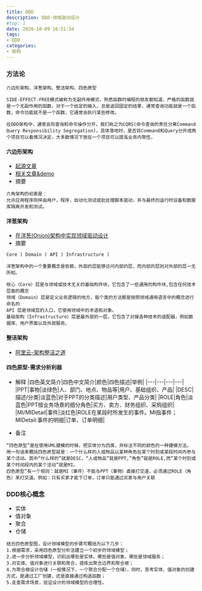 ```yaml
---
title: DDD
description: DDD-领域驱动设计
#top: 1
date: 2020-10-09 16:51:54
tags:
- DDD
categories:
- 架构
---
```



### 方法论
```text
六边形架构、洋葱架构、整洁架构、四色原型

SIDE-EFFECT-FREE模式被称为无副作用模式，熟悉函数时编程的朋友都知道，严格的函数就是一个无副作用的函数，对于一个给定的输入，总是返回固定的结果，通常查询功能就是一个函数，命令功能就不是一个函数，它通常会执行某些修改。

在DDD架构中，通常会将查询和命令操作分开，我们称之为CQRS(命令查询的责任分离Command Query Responsibility Segregation)，具体落地时，是否将Command和Query分开成两个项目可以看情况决定，大多数情况下放在一个项目可以提高业务内聚性，
```

#### 六边形架构
- [起源文章](http://alistair.cockburn.us/Hexagonal+architecture)
- [相关文章&demo](https://www.jianshu.com/p/c6bb08d9c613)
- 摘要
```text
六角架构的初衷是：
允许应用程序同样由用户，程序，自动化测试或批处理脚本驱动，并与最终的运行时设备和数据库隔离开发和测试。

```


#### 洋葱架构
- [在洋葱(Onion)架构中实现领域驱动设计](https://www.infoq.cn/article/2014/11/ddd-onion-architecture)
- 摘要
```text
Core ) Domain ) API ) Infrastructure )

洋葱架构中的一个重要概念是依赖，外部的层能够访问内部的层，而内部的层则对外部的层一无所知。

核心（Core）层是与领域或技术无关的基础构件块，它包含了一些通用的构件块,包含任何技术层面的概念
领域（Domain）层是定义业务逻辑的地方，每个类的方法都是按照领域通用语言中的概念进行命名的
API 层是领域层的入口，它使用领域中的术语和对象。
基础架构（Infrastructure）层是最外部的一层，它包含了对接各种技术的适配器，例如数据库、用户界面以及外部服务。
```

#### 整洁架构
- [阿里云-架构整洁之道](https://www.jianshu.com/p/b296ceea673b)


#### 四色原型-需求分析利器

- 解释
|四色英文简介|四色中文简介|颜色|四色描述|举例|
|---|---|---|---|
|PPT|事物|淡绿色|人、部门、地点、物品等|用户、基础组织、产品|
|DESC|描述/分类|淡蓝色|对于PPT的分类描述|用户类型、产品分类|
|ROLE|角色|淡蓝色|PPT按业务场景的细分角色|买方、卖方、财务组织、采购组织|
|MI/MIDetail|事件|淡红色|ROLE在某段时所发生的事件。MI指事件；MIDetail:事件的明细|订单、订单明细|

- 备注
```text
“四色原型”是在使用UML建模的时候，把实体分为四类，并标注不同的颜色的一种建模方法。
用一句话来概括四色原型就是：一个什么样的人或物品以某种角色在某个时刻或某段时间内参与某个活动。其中“什么样的”就是DESC，“人或物品”就是PPT,”角色”就是ROLE,而“某个时刻或某个时间段内的某个活动”就是MI。
四色原型”有一个规则：就是MI（事件）不能与PPT（事物）直接打交道，必须通过ROLE（角色）来打交道。例如：只有买家才能下订单，订单只能通过买家与用户关联
```


### DDD核心概念
- 实体
- 值对象
- 聚合
- 仓储

```text
结合四色原型图，设计领域模型的步骤可概括为以下几步：
1.根据需求，采用四色原型分析法建立一个初步的领域模型；
2.进一步分析领域模型，识别出哪些是实体，哪些是值对象，哪些是领域服务；
3.对实体、值对象进行关联和聚合，提炼出聚合边界和聚合根；
4.为聚合根设计仓储（一般情况下，一个聚合分配一个仓储），同时，思考实体、值对象的创建方式，是通过工厂创建，还是直接通过构造函数；
5.走查需求场景，验证设计的领域模型的合理性。
```
